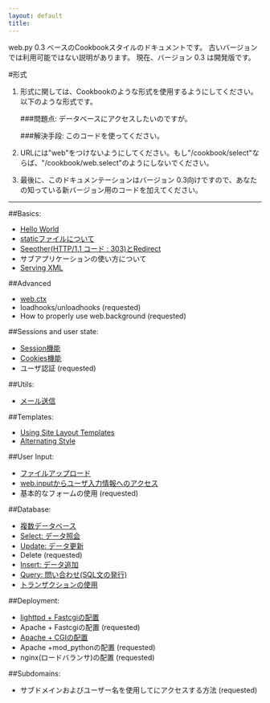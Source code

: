 ```yaml
---
layout: default
title: 
---
```


web.py 0.3 ベースのCookbookスタイルのドキュメントです。
古いバージョンでは利用可能ではない説明があります。
現在、バージョン 0.3 は開発版です。

#形式

1. 形式に関しては、Cookbookのような形式を使用するようにしてください。以下のような形式です。
    
    ###問題点: データベースにアクセスしたいのですが。
     
    ###解決手段: このコードを使ってください。

1. URLには"web"をつけないようにしてください。もし"/cookbook/select"ならば、"/cookbook/web.select"のようにしないでください。

1. 最後に、このドキュメンテーションはバージョン 0.3向けですので、あなたの知っている新バージョン用のコードを加えてください。

-------------------------------------------------

##Basics:
* [Hello World](/helloworld/ja)
* [staticファイルについて](/staticfiles)
* [Seeother(HTTP/1.1 コード : 303)とRedirect](/redirect+seeother)
* サブアプリケーションの使い方について
* [Serving XML](/cookbok/xmlfiles)

##Advanced
* [web.ctx](/ctx)
* loadhooks/unloadhooks (requested)
* How to properly use web.background (requested)

##Sessions and user state:
* [Session機能](/sessions)
* [Cookies機能](/cookies)
* ユーザ認証 (requested)

##Utils:
* [メール送信](/sendmail)

##Templates:
* [Using Site Layout Templates](/layout_template)
* [Alternating Style](/alternating_style)

##User Input:
* [ファイルアップロード](/fileupload)
* [web.inputからユーザ入力情報へのアクセス](/input)
* 基本的なフォームの使用 (requested)

##Database:
* [複数データベース](/multidbs)
* [Select: データ照会](/select)
* [Update: データ更新](/update)
* Delete (requested)
* [Insert: データ追加](/Insert) 
* [Query: 問い合わせ(SQL文の発行)](/query)
* [トランザクションの使用](/cookbook/transactions)

##Deployment:
* [lighttpd + Fastcgiの配置](/fastcgi-lighttpd)
* Apache + Fastcgiの配置 (requested)
* [Apache + CGIの配置](/cgi-apache)
* Apache +mod_pythonの配置 (requested)
* nginx(ロードバランサ)の配置 (requested)

##Subdomains:
* サブドメインおよびユーザー名を使用してにアクセスする方法 (requested)


